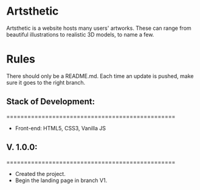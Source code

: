 # Artsthetic
Artsthetic is a website hosts many users' artworks.
These can range from beautiful illustrations to realistic 3D models, to name a few.

# Rules
There should only be a README.md. Each time an update is pushed,
make sure it goes to the right branch.

## Stack of Development:
================================================
* Front-end: HTML5, CSS3, Vanilla JS

## V. 1.0.0:
================================================
- Created the project.
- Begin the landing page in branch V1.
